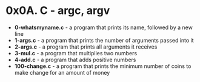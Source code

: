 <h1>0x0A. C - argc, argv</h1>
<ul>
<li><b>0-whatsmyname.c</b> - a program that prints its name, followed by a new line</li>
<li><b>1-args.c</b> - a program that prints the number of arguments passed into it</li>
<li><b>2-args.c</b> - a program that prints all arguments it receives</li>
<li><b>3-mul.c</b> - a program that multiplies two numbers</li>
<li><b>4-add.c</b> - a program that adds positive numbers</li>
<li><b>100-change.c</b> - a program that prints the minimum number of coins to make change for an amount of money</li>
</ul>
